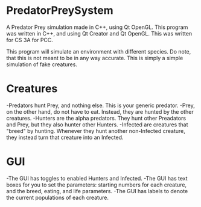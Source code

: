 # PredatorPreySystem
A Predator Prey simulation made in C++, using Qt OpenGL.
This program was written in C++, and using Qt Creator and Qt OpenGL.
This was written for CS 3A for PCC.

This program will simulate an environment with different species. 
Do note, that this is not meant to be in any way accurate. This is simply a simple simulation of fake creatures.

# Creatures
-Predators hunt Prey, and nothing else. This is your generic predator.
-Prey, on the other hand, do not have to eat. Instead, they are hunted by the other creatures.
-Hunters are the alpha predators. They hunt other Preadators and Prey, but they also hunter other Hunters.
-Infected are creatures that "breed" by hunting. Whenever they hunt another non-Infected creature, they instead turn that creature into an Infected.

# GUI
-The GUI has toggles to enabled Hunters and Infected.
-The GUI has text boxes for you to set the parameters: starting numbers for each creature, and the breed, eating, and life parameters.
-The GUI has labels to denote the current populations of each creature.

